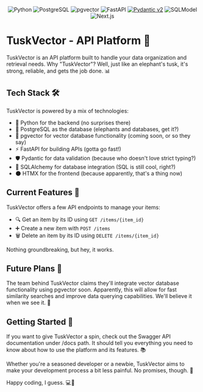 <div align="center">
  <img src="https://img.shields.io/badge/Python-3776AB?style=for-the-badge&logo=python&logoColor=white" alt="Python">
  <img src="https://img.shields.io/badge/PostgreSQL-316192?style=for-the-badge&logo=postgresql&logoColor=white" alt="PostgreSQL">
  <img src="https://img.shields.io/badge/pgvector-336791?style=for-the-badge&logo=postgresql&logoColor=white" alt="pgvector">
  <img src="https://img.shields.io/badge/FastAPI-005571?style=for-the-badge&logo=fastapi" alt="FastAPI">
  <a href="https://docs.pydantic.dev/latest/contributing/#badges"><img src="https://img.shields.io/endpoint?style=for-the-badge&url=https://raw.githubusercontent.com/pydantic/pydantic/main/docs/badge/v2.json" alt="Pydantic v2"></a>
  <img src="https://img.shields.io/badge/SQLModel-000000?style=for-the-badge&logo=sqlmodel&logoColor=white" alt="SQLModel">
  <img src="https://img.shields.io/badge/next.js-%23000000.svg?style=for-the-badge&logo=next.js&logoColor=white" alt="Next.js">
</div>

# TuskVector - API Platform 🐘

TuskVector is an API platform built to handle your data organization and retrieval needs. Why "TuskVector"? Well, just like an elephant's tusk, it's strong, reliable, and gets the job done. 📊

## Tech Stack 🛠️

TuskVector is powered by a mix of technologies:

- 🐍 Python for the backend (no surprises there)
- 🐘 PostgreSQL as the database (elephants and databases, get it?)
- 🧬 pgvector for vector database functionality (coming soon, or so they say)
- ⚡ FastAPI for building APIs (gotta go fast!)
- 🛡️ Pydantic for data validation (because who doesn't love strict typing?)
- 🧪 SQLAlchemy for database integration (SQL is still cool, right?)
- 🌑 HTMX for the frontend (because apparently, that's a thing now)

## Current Features 🎉

TuskVector offers a few API endpoints to manage your items:

- 🔍 Get an item by its ID using `GET /items/{item_id}`
- ➕ Create a new item with `POST /items`
- 🗑️ Delete an item by its ID using `DELETE /items/{item_id}`

Nothing groundbreaking, but hey, it works.

## Future Plans 🔮

The team behind TuskVector claims they'll integrate vector database functionality using pgvector soon. Apparently, this will allow for fast similarity searches and improve data querying capabilities. We'll believe it when we see it. 🚀

## Getting Started 🚀

If you want to give TuskVector a spin, check out the Swagger API documentation under /docs path. It should tell you everything you need to know about how to use the platform and its features. 📚

Whether you're a seasoned developer or a newbie, TuskVector aims to make your development process a bit less painful. No promises, though. 💪

Happy coding, I guess. 💻🐘
